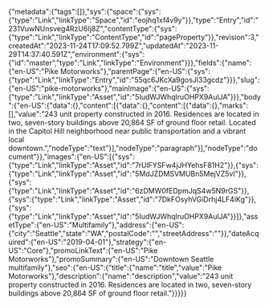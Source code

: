 {"metadata":{"tags":[]},"sys":{"space":{"sys":{"type":"Link","linkType":"Space","id":"eojhq1xf4v9y"}},"type":"Entry","id":"231VuwNUnsveg4RzU6Ij8Z","contentType":{"sys":{"type":"Link","linkType":"ContentType","id":"pageProperty"}},"revision":3,"createdAt":"2023-11-24T17:09:52.799Z","updatedAt":"2023-11-29T14:37:40.591Z","environment":{"sys":{"id":"master","type":"Link","linkType":"Environment"}}},"fields":{"name":{"en-US":"Pike Motorworks"},"parentPage":{"en-US":{"sys":{"type":"Link","linkType":"Entry","id":"55qc6JKcXa9gosJl33gcdz"}}},"slug":{"en-US":"pike-motorworks"},"mainImage":{"en-US":{"sys":{"type":"Link","linkType":"Asset","id":"5IudWJWhqlruOHPX9AulJA"}}},"body":{"en-US":{"data":{},"content":[{"data":{},"content":[{"data":{},"marks":[],"value":"243 unit property constructed in 2016. Residences are located in two, seven-story buildings above 20,864 SF of ground floor retail. Located in the Capitol Hill neighborhood near public transportation and a vibrant local downtown.","nodeType":"text"}],"nodeType":"paragraph"}],"nodeType":"document"}},"images":{"en-US":[{"sys":{"type":"Link","linkType":"Asset","id":"7rUlFYSFw4jJHYehsF81H2"}},{"sys":{"type":"Link","linkType":"Asset","id":"5MdJZDMSVMUBn5MejVZ5vl"}},{"sys":{"type":"Link","linkType":"Asset","id":"6zDMW0fEDpmJqS4w5N9rGS"}},{"sys":{"type":"Link","linkType":"Asset","id":"7DkFOsyhVGiDrhj4LF4iKg"}},{"sys":{"type":"Link","linkType":"Asset","id":"5IudWJWhqlruOHPX9AulJA"}}]},"assetType":{"en-US":"Multifamily"},"address":{"en-US":{"city":"Seattle","state":"WA","postalCode":"","streetAddress":""}},"dateAcquired":{"en-US":"2019-04-01"},"strategy":{"en-US":"Core"},"promoLinkText":{"en-US":"Pike Motorworks"},"promoSummary":{"en-US":"Downtown Seattle multifamily"},"seo":{"en-US":{"title":{"name":"title","value":"Pike Motorworks"},"description":{"name":"description","value":"243 unit property constructed in 2016. Residences are located in two, seven-story buildings above 20,864 SF of ground floor retail."}}}}}